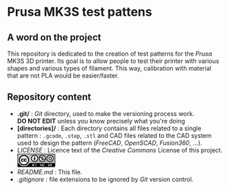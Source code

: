 Prusa MK3S test pattens
=======================

A word on the project
---------------------

This repository is dedicated to the creation of test patterns for the _Prusa_
MK3S 3D printer.
Its goal is to allow people to test their printer with various shapes and various
types of filament. This way, calibration with material that are not PLA would be
easier/faster.

Repository content
------------------

- **.git/** : _Git_ directory, used to make the versioning process work.<br>
  **DO NOT EDIT** unless you know precisely what you're doing
- **[directories]/** : Each directory contains all files related to a single
  pattern : `.gcode`, `.step`, `.stl` and CAD files related to the CAD system
  used to design the pattern (_FreeCAD_, _OpenSCAD_, _Fusion360_, ...).
- _LICENSE_ : Licence text of the _Creative Commons_ License of this project.
  ![`CC BY-NC-SA`](CC_BY-NC-SA.png)
- _README.md_ : This file.
- _.gitignore_ : file extensions to be ignored by _Git_ version control.

